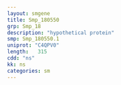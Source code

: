 ```yaml
---
layout: smgene
title: Smp_180550
grp: Smp_18
description: "hypothetical protein"
smp: Smp_180550.1
uniprot: "C4QPV0"
length:   315
cdd: "ns"
kk: ns
categories: sm
---
```

